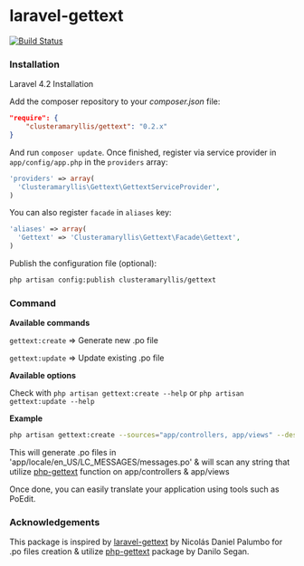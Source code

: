 # laravel-gettext

[![Build Status](https://travis-ci.org/clusteramaryllis/laravel-gettext.svg?branch=master)](https://travis-ci.org/clusteramaryllis/laravel-gettext)

### Installation

Laravel 4.2 Installation

Add the composer repository to your *composer.json* file:

```json
"require": {
    "clusteramaryllis/gettext": "0.2.x"
}
```

And run `composer update`. Once finished, register via service provider in `app/config/app.php` in the `providers` array:

```php
'providers' => array(
  'Clusteramaryllis\Gettext\GettextServiceProvider',
)
```

You can also register `facade` in `aliases` key:
```php
'aliases' => array(
  'Gettext' => 'Clusteramaryllis\Gettext\Facade\Gettext',
)
```

Publish the configuration file (optional):

```bash
php artisan config:publish clusteramaryllis/gettext
```

### Command

**Available commands**

`gettext:create` => Generate new .po file

`gettext:update` => Update existing .po file

**Available options**

Check with `php artisan gettext:create --help` or `php artisan gettext:update --help`

**Example**

```bash
php artisan gettext:create --sources="app/controllers, app/views" --destination="app/locale" --locale="en_US" 
```

This will generate .po files in 'app/locale/en_US/LC_MESSAGES/messages.po' & will scan any string that utilize [php-gettext](http://php.net/manual/en/ref.gettext.php) function on app/controllers & app/views

Once done, you can easily translate your application using tools such as PoEdit.

### Acknowledgements

This package is inspired by [laravel-gettext](https://github.com/xinax/laravel-gettext/) by Nicolás Daniel Palumbo for .po files creation & utilize [php-gettext](https:://launchpad.net/php-gettext/) package by Danilo Segan.